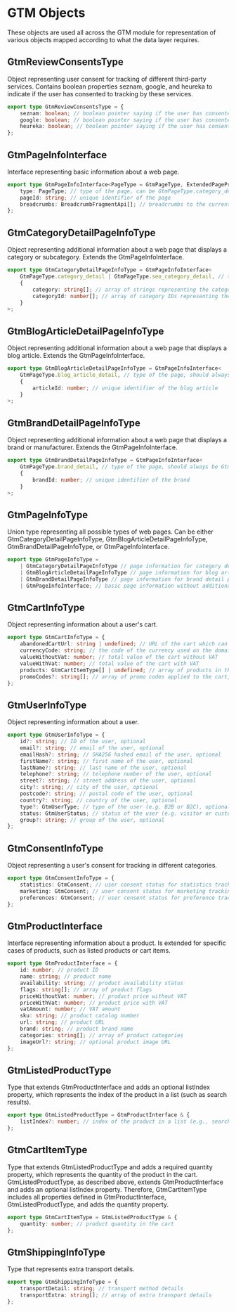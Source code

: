 # GTM Objects

These objects are used all across the GTM module for representation of various objects mapped according to what the data layer requires.

## GtmReviewConsentsType

Object representing user consent for tracking of different third-party services. Contains boolean properties seznam, google, and heureka to indicate if the user has consented to tracking by these services.

```typescript
export type GtmReviewConsentsType = {
    seznam: boolean; // boolean pointer saying if the user has consented to Seznam tracking
    google: boolean; // boolean pointer saying if the user has consented to Google tracking
    heureka: boolean; // boolean pointer saying if the user has consented to Heureka tracking
};
```

## GtmPageInfoInterface

Interface representing basic information about a web page.

```typescript
export type GtmPageInfoInterface<PageType = GtmPageType, ExtendedPageProperties = object> = ExtendedPageProperties & {
    type: PageType; // type of the page, can be GtmPageType.category_detail or GtmPageType.seo_category_detail, GtmPageType.blog_article_detail or GtmPageType.brand_detail
    pageId: string; // unique identifier of the page
    breadcrumbs: BreadcrumbFragmentApi[]; // breadcrumbs to the current page
};
```

## GtmCategoryDetailPageInfoType

Object representing additional information about a web page that displays a category or subcategory. Extends the GtmPageInfoInterface.

```typescript
export type GtmCategoryDetailPageInfoType = GtmPageInfoInterface<
    GtmPageType.category_detail | GtmPageType.seo_category_detail, // type of the page, can be either GtmPageType.category_detail or GtmPageType.seo_category_detail
    {
        category: string[]; // array of strings representing the category hierarchy of the page
        categoryId: number[]; // array of category IDs representing the category hierarchy of the page
    }
>;
```

## GtmBlogArticleDetailPageInfoType

Object representing additional information about a web page that displays a blog article. Extends the GtmPageInfoInterface.

```typescript
export type GtmBlogArticleDetailPageInfoType = GtmPageInfoInterface<
    GtmPageType.blog_article_detail, // type of the page, should always be GtmPageType.blog_article_detail
    {
        articleId: number; // unique identifier of the blog article
    }
>;
```

## GtmBrandDetailPageInfoType

Object representing additional information about a web page that displays a brand or manufacturer. Extends the GtmPageInfoInterface.

```typescript
export type GtmBrandDetailPageInfoType = GtmPageInfoInterface<
    GtmPageType.brand_detail, // type of the page, should always be GtmPageType.brand_detail
    {
        brandId: number; // unique identifier of the brand
    }
>;
```

## GtmPageInfoType

Union type representing all possible types of web pages. Can be either GtmCategoryDetailPageInfoType, GtmBlogArticleDetailPageInfoType, GtmBrandDetailPageInfoType, or GtmPageInfoInterface.

```typescript
export type GtmPageInfoType =
    | GtmCategoryDetailPageInfoType // page information for category detail or SEO category detail pages
    | GtmBlogArticleDetailPageInfoType // page information for blog article detail pages
    | GtmBrandDetailPageInfoType // page information for brand detail pages
    | GtmPageInfoInterface; // basic page information without additional properties
```

## GtmCartInfoType

Object representing information about a user's cart.

```typescript
export type GtmCartInfoType = {
    abandonedCartUrl: string | undefined; // URL of the cart which can be used for recovery of an abandoned cart, optional
    currencyCode: string; // the code of the currency used on the domain
    valueWithoutVat: number; // total value of the cart without VAT
    valueWithVat: number; // total value of the cart with VAT
    products: GtmCartItemType[] | undefined; // array of products in the cart, if available
    promoCodes?: string[]; // array of promo codes applied to the cart, optional
};
```

## GtmUserInfoType

Object representing information about a user.

```typescript
export type GtmUserInfoType = {
    id?: string; // ID of the user, optional
    email?: string; // email of the user, optional
    emailHash?: string; // SHA256 hashed email of the user, optional
    firstName?: string; // first name of the user, optional
    lastName?: string; // last name of the user, optional
    telephone?: string; // telephone number of the user, optional
    street?: string; // street address of the user, optional
    city?: string; // city of the user, optional
    postcode?: string; // postal code of the user, optional
    country?: string; // country of the user, optional
    type?: GtmUserType; // type of the user (e.g. B2B or B2C), optional
    status: GtmUserStatus; // status of the user (e.g. visitor or customer)
    group?: string; // group of the user, optional
};
```

## GtmConsentInfoType

Object representing a user's consent for tracking in different categories.

```typescript
export type GtmConsentInfoType = {
    statistics: GtmConsent; // user consent status for statistics tracking
    marketing: GtmConsent; // user consent status for marketing tracking
    preferences: GtmConsent; // user consent status for preference tracking
};
```

## GtmProductInterface

Interface representing information about a product. Is extended for specific cases of products, such as listed products or cart items.

```typescript
export type GtmProductInterface = {
    id: number; // product ID
    name: string; // product name
    availability: string; // product availability status
    flags: string[]; // array of product flags
    priceWithoutVat: number; // product price without VAT
    priceWithVat: number; // product price with VAT
    vatAmount: number; // VAT amount
    sku: string; // product catalog number
    url: string; // product URL
    brand: string; // product brand name
    categories: string[]; // array of product categories
    imageUrl?: string; // optional product image URL
};
```

## GtmListedProductType

Type that extends GtmProductInterface and adds an optional listIndex property, which represents the index of the product in a list (such as search results).

```typescript
export type GtmListedProductType = GtmProductInterface & {
    listIndex?: number; // index of the product in a list (e.g., search results)
};
```

## GtmCartItemType

Type that extends GtmListedProductType and adds a required quantity property, which represents the quantity of the product in the cart. GtmListedProductType, as described above, extends GtmProductInterface and adds an optional listIndex property. Therefore, GtmCartItemType includes all properties defined in GtmProductInterface, GtmListedProductType, and adds the quantity property.

```typescript
export type GtmCartItemType = GtmListedProductType & {
    quantity: number; // product quantity in the cart
};
```

## GtmShippingInfoType

Type that represents extra transport details.

```typescript
export type GtmShippingInfoType = {
    transportDetail: string; // transport method details
    transportExtra: string[]; // array of extra transport details
};
```
